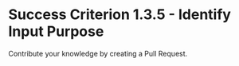 # Success Criterion 1.3.5 - Identify Input Purpose

Contribute your knowledge by creating a Pull Request.
